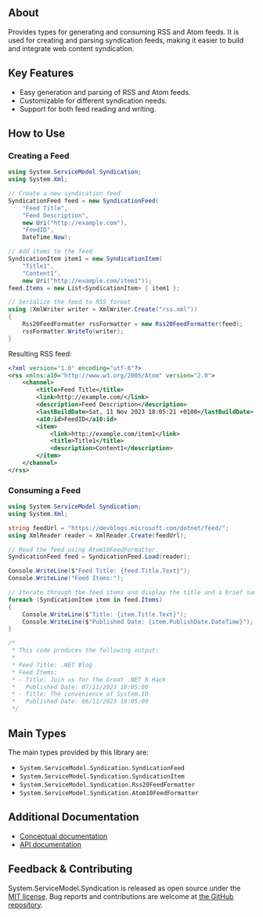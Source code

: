 ## About

<!-- A description of the package and where one can find more documentation -->

Provides types for generating and consuming RSS and Atom feeds.
It is used for creating and parsing syndication feeds, making it easier to build and integrate web content syndication.

## Key Features

<!-- The key features of this package -->

* Easy generation and parsing of RSS and Atom feeds.
* Customizable for different syndication needs.
* Support for both feed reading and writing.

## How to Use

<!-- A compelling example on how to use this package with code, as well as any specific guidelines for when to use the package -->

### Creating a Feed

```csharp
using System.ServiceModel.Syndication;
using System.Xml;

// Create a new syndication feed
SyndicationFeed feed = new SyndicationFeed(
    "Feed Title",
    "Feed Description",
    new Uri("http://example.com"),
    "FeedID",
    DateTime.Now);

// Add items to the feed
SyndicationItem item1 = new SyndicationItem(
    "Title1",
    "Content1",
    new Uri("http://example.com/item1"));
feed.Items = new List<SyndicationItem> { item1 };

// Serialize the feed to RSS format
using (XmlWriter writer = XmlWriter.Create("rss.xml"))
{
    Rss20FeedFormatter rssFormatter = new Rss20FeedFormatter(feed);
    rssFormatter.WriteTo(writer);
}
```

Resulting RSS feed:

```xml
<?xml version="1.0" encoding="utf-8"?>
<rss xmlns:a10="http://www.w3.org/2005/Atom" version="2.0">
    <channel>
        <title>Feed Title</title>
        <link>http://example.com/</link>
        <description>Feed Description</description>
        <lastBuildDate>Sat, 11 Nov 2023 18:05:21 +0100</lastBuildDate>
        <a10:id>FeedID</a10:id>
        <item>
            <link>http://example.com/item1</link>
            <title>Title1</title>
            <description>Content1</description>
        </item>
    </channel>
</rss>
```

### Consuming a Feed

```csharp
using System.ServiceModel.Syndication;
using System.Xml;

string feedUrl = "https://devblogs.microsoft.com/dotnet/feed/";
using XmlReader reader = XmlReader.Create(feedUrl);

// Read the feed using Atom10FeedFormatter.
SyndicationFeed feed = SyndicationFeed.Load(reader);

Console.WriteLine($"Feed Title: {feed.Title.Text}");
Console.WriteLine("Feed Items:");

// Iterate through the feed items and display the title and a brief summary of each.
foreach (SyndicationItem item in feed.Items)
{
    Console.WriteLine($"Title: {item.Title.Text}");
    Console.WriteLine($"Published Date: {item.PublishDate.DateTime}");
}

/*
 * This code produces the following output:
 *
 * Feed Title: .NET Blog
 * Feed Items:
 * - Title: Join us for the Great .NET 8 Hack
 *   Published Date: 07/11/2023 18:05:00
 * - Title: The convenience of System.IO
 *   Published Date: 06/11/2023 18:05:00
 */
```

## Main Types

<!-- The main types provided in this library -->

The main types provided by this library are:

* `System.ServiceModel.Syndication.SyndicationFeed`
* `System.ServiceModel.Syndication.SyndicationItem`
* `System.ServiceModel.Syndication.Rss20FeedFormatter`
* `System.ServiceModel.Syndication.Atom10FeedFormatter`

## Additional Documentation

<!-- Links to further documentation. Remove conceptual documentation if not available for the library. -->

* [Conceptual documentation](https://learn.microsoft.com/dotnet/framework/wcf/feature-details/how-to-create-a-basic-rss-feed)
* [API documentation](https://learn.microsoft.com/dotnet/api/system.servicemodel.syndication)

## Feedback & Contributing

<!-- How to provide feedback on this package and contribute to it -->

System.ServiceModel.Syndication is released as open source under the [MIT license](https://licenses.nuget.org/MIT). Bug reports and contributions are welcome at [the GitHub repository](https://github.com/dotnet/runtime).
